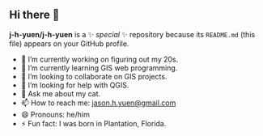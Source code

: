 ## Hi there 👋

**j-h-yuen/j-h-yuen** is a ✨ _special_ ✨ repository because its `README.md` (this file) appears on your GitHub profile.

- 🔭 I’m currently working on figuring out my 20s. 
- 🌱 I’m currently learning GIS web programming. 
- 👯 I’m looking to collaborate on GIS projects.
- 🤔 I’m looking for help with QGIS.
- 💬 Ask me about my cat.
- 📫 How to reach me: jason.h.yuen@gmail.com
- 😄 Pronouns: he/him
- ⚡ Fun fact: I was born in Plantation, Florida.
